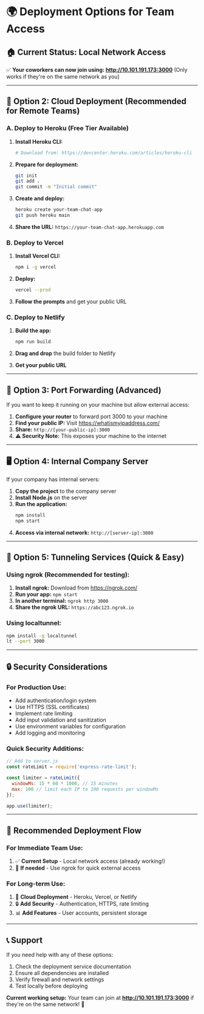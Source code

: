 # 🌍 Deployment Options for Team Access

## 🏠 **Current Status: Local Network Access**
✅ **Your coworkers can now join using: http://10.101.191.173:3000**
(Only works if they're on the same network as you)

---

## 🚀 **Option 2: Cloud Deployment (Recommended for Remote Teams)**

### **A. Deploy to Heroku (Free Tier Available)**

1. **Install Heroku CLI:**
   ```bash
   # Download from: https://devcenter.heroku.com/articles/heroku-cli
   ```

2. **Prepare for deployment:**
   ```bash
   git init
   git add .
   git commit -m "Initial commit"
   ```

3. **Create and deploy:**
   ```bash
   heroku create your-team-chat-app
   git push heroku main
   ```

4. **Share the URL:** `https://your-team-chat-app.herokuapp.com`

### **B. Deploy to Vercel**

1. **Install Vercel CLI:**
   ```bash
   npm i -g vercel
   ```

2. **Deploy:**
   ```bash
   vercel --prod
   ```

3. **Follow the prompts** and get your public URL

### **C. Deploy to Netlify**

1. **Build the app:**
   ```bash
   npm run build
   ```

2. **Drag and drop** the build folder to Netlify
3. **Get your public URL**

---

## 🔧 **Option 3: Port Forwarding (Advanced)**

If you want to keep it running on your machine but allow external access:

1. **Configure your router** to forward port 3000 to your machine
2. **Find your public IP:** Visit https://whatismyipaddress.com/
3. **Share:** `http://[your-public-ip]:3000`
4. **⚠️ Security Note:** This exposes your machine to the internet

---

## 🖥️ **Option 4: Internal Company Server**

If your company has internal servers:

1. **Copy the project** to the company server
2. **Install Node.js** on the server
3. **Run the application:**
   ```bash
   npm install
   npm start
   ```
4. **Access via internal network:** `http://[server-ip]:3000`

---

## 📱 **Option 5: Tunneling Services (Quick & Easy)**

### **Using ngrok (Recommended for testing):**

1. **Install ngrok:** Download from https://ngrok.com/
2. **Run your app:** `npm start`
3. **In another terminal:** `ngrok http 3000`
4. **Share the ngrok URL:** `https://abc123.ngrok.io`

### **Using localtunnel:**
```bash
npm install -g localtunnel
lt --port 3000
```

---

## 🔒 **Security Considerations**

### **For Production Use:**
- Add authentication/login system
- Use HTTPS (SSL certificates)
- Implement rate limiting
- Add input validation and sanitization
- Use environment variables for configuration
- Add logging and monitoring

### **Quick Security Additions:**
```javascript
// Add to server.js
const rateLimit = require('express-rate-limit');

const limiter = rateLimit({
  windowMs: 15 * 60 * 1000, // 15 minutes
  max: 100 // limit each IP to 100 requests per windowMs
});

app.use(limiter);
```

---

## 🎯 **Recommended Deployment Flow**

### **For Immediate Team Use:**
1. ✅ **Current Setup** - Local network access (already working!)
2. 🔄 **If needed** - Use ngrok for quick external access

### **For Long-term Use:**
1. 🚀 **Cloud Deployment** - Heroku, Vercel, or Netlify
2. 🔒 **Add Security** - Authentication, HTTPS, rate limiting
3. 📊 **Add Features** - User accounts, persistent storage

---

## 📞 **Support**

If you need help with any of these options:
1. Check the deployment service documentation
2. Ensure all dependencies are installed
3. Verify firewall and network settings
4. Test locally before deploying

**Current working setup:** Your team can join at **http://10.101.191.173:3000** if they're on the same network! 🎉
